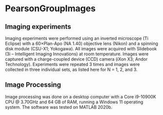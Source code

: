 # PearsonGroupImages
## Imaging experiments
Imaging experiments were performed using an inverted microscope (Ti Eclipse) with a 60×Plan-Apo (NA 1.40) objective lens (Nikon) and a spinning disk module (CSU-X1; Yokogawa). All images were acquired with Slidebook (3i – Intelligent Imaging Innovations) at room temperature. Images were captured with a charge-coupled device (CCD) camera (iXon X3; Andor Technology).
Experiments were repeated 3 times and images were collected in three individual sets, as listed here for N = 1, 2, and 3.
## Image Processing 
Image processing was done on a desktop computer with a Core i9-10900K CPU @ 3.70GHz and 64 GB of RAM, running a Windows 11 operating system. The software was tested on MATLAB 2020b.
